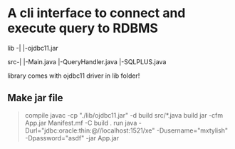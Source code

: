 # A cli interface to connect and execute query to RDBMS

lib -|
     |-ojdbc11.jar

src-|
    |-Main.java
    |-QueryHandler.java
    |-SQLPLUS.java

library comes with ojdbc11 driver in lib folder!

## Make jar file

> compile
javac -cp "./lib/ojdbc11.jar" -d build src/*.java
> build
jar -cfm App.jar Manifest.mf -C build .
> run
java -Durl="jdbc:oracle:thin:@//localhost:1521/xe" -Dusername="mxtylish" -Dpassword="asdf" -jar App.jar

